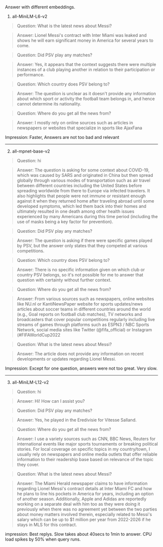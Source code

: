 Answer with different embeddings.

1. all-MiniLM-L6-v2

> Question:
What is the latest news about Messi?

> Answer:
 Lionel Messi's contract with Inter Miami was leaked and shows he will earn significant money in America for several years to come.

> Question:
Did PSV play any matches?

> Answer:
 Yes, it appears that the context suggests there were multiple instances of a club playing another in relation to their participation or performance.

> Question:
Which country does PSV belong to?

> Answer:
 The question is unclear as it doesn't provide any information about which sport or activity the football team belongs in, and hence cannot determine its nationality.


> Question:
Where do you get all the news from?

> Answer:
 I mostly rely on online sources such as articles in newspapers or websites that specialize in sports like AjaxFana


Impression: Faster, Answers are not too bad and relevant

-----------------------------------

2. all-mpnet-base-v2

> Question:
hi

> Answer:
 The question is asking for some context about COVID-19, which was caused by SARS and originated in China but then spread globally through various modes of transportation such as air travel between different countries including the United States before spreading worldwide from there to Europe via infected travelers. It also highlights that people were not immune or resistant enough against it when they returned home after traveling abroad until some developed symptoms, which led them back into their homes and ultimately resulted in one death among other health issues experienced by many Americans during this time period (including the use of masks being a key factor for prevention).

> Question:
Did PSV play any matches?

> Answer:
 The question is asking if there were specific games played by PSV, but the answer only states that they competed at various competitions.

> Question:
Which country does PSV belong to?

> Answer:
 There is no specific information given on which club or country PSV belongs, so it's not possible for me to answer that question with certainty without further context.

 > Question:
Where do you get all the news from?

> Answer:
 From various sources such as newspapers, online websites like NU.nl or KantiNewsPaper website for sports updates/news articles about soccer teams in different countries around the world (e.g., Goal reports on football club matches), TV networks and broadcasters that cover popular competitions regularly including live streams of games through platforms such as ESPN3 / NBC Sports Network, social media sites like Twitter (@fifa_official) or Instagram (#FIFAWorldCup2022

> Question:
What is the latest news about Messi?

> Answer:
 The article does not provide any information on recent developments or updates regarding Lionel Messi.

 Impression: Except for one question, answers were not too great. Very slow.

 -------------------------------------

 3. all-MiniLM-L12-v2


> Question:
hi

> Answer:
 Hi! How can I assist you?

 > Question:
 Did PSV play any matches?

> Answer:
 Yes, he played in the Eredivisie for Vitesse Salland.

 > Question:
Where do you get all the news from?

> Answer:
 I use a variety sources such as CNN, BBC News, Reuters for international events like major sports tournaments or breaking political stories. For local coverage on specific topics in my country/town, I usually rely on newspapers and online media outlets that offer reliable information to their readership base based on relevance of the topic they cover.

 > Question:
What is the latest news about Messi?

> Answer:
 The Miami Herald newspaper claims to have information regarding Lionel Messi's contract details at Inter Miami FC and how he plans to line his pockets in America for years, including an option of another season. Additionally, Apple and Adidas are reportedly working on a separate deal with him too as they were doing it previously when there was no agreement yet between the two parties about money matters involved therein, especially related to Messi's salary which can be up to $1 million per year from 2022-2026 if he stays in MLS for this contract.

impression: Best replys. Slow takes about 40secs to 1min to answer. CPU load spikes by 50% when query runs.
